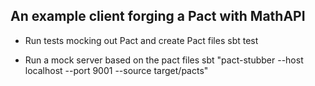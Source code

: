 ## An example client forging a Pact with MathAPI

* Run tests mocking out Pact and create Pact files
sbt test

* Run a mock server based on the pact files
sbt "pact-stubber --host localhost --port 9001 --source target/pacts"
